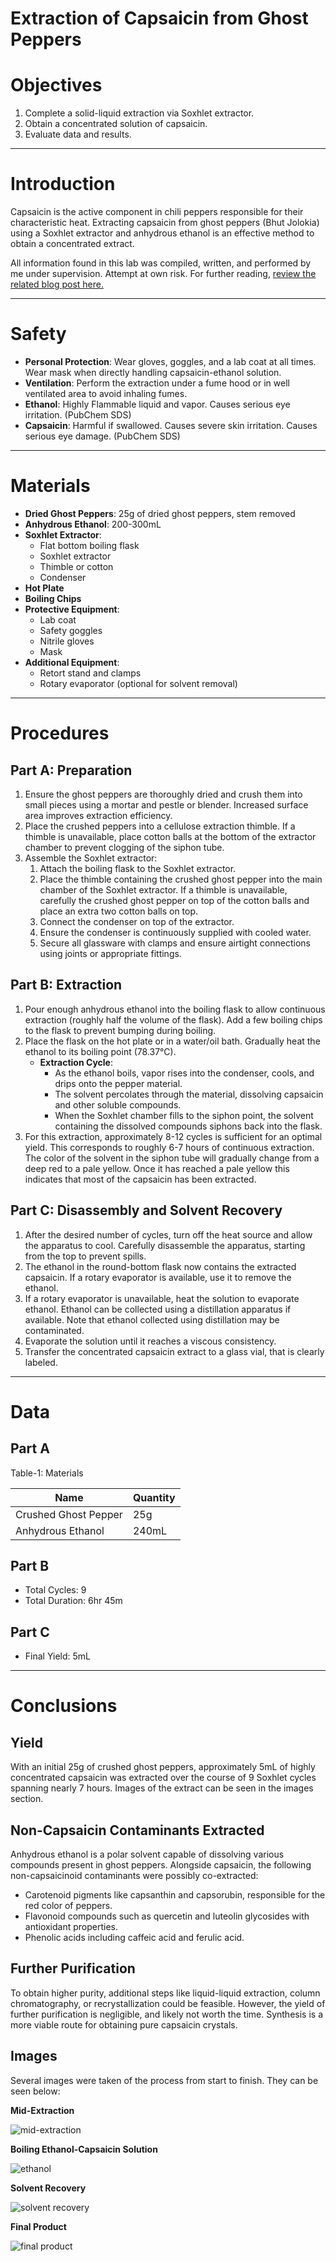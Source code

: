 # Extraction of Capsaicin from Ghost Peppers

# Objectives

1. Complete a solid-liquid extraction via Soxhlet extractor.
2. Obtain a concentrated solution of capsaicin.
3. Evaluate data and results.

---

# Introduction

Capsaicin is the active component in chili peppers responsible for their characteristic heat. Extracting capsaicin from ghost peppers (Bhut Jolokia) using a Soxhlet extractor and anhydrous ethanol is an effective method to obtain a concentrated extract.

All information found in this lab was compiled, written, and performed by me under supervision. Attempt at own risk. For further reading, [review the related blog post here.](https://elijahjibben.com/blog/capsaicin)

---

# Safety

- **Personal Protection**: Wear gloves, goggles, and a lab coat at all times. Wear mask when directly handling capsaicin-ethanol solution.
- **Ventilation**: Perform the extraction under a fume hood or in well ventilated area to avoid inhaling fumes.
- **Ethanol**: Highly Flammable liquid and vapor. Causes serious eye irritation. (PubChem SDS)
- **Capsaicin**: Harmful if swallowed. Causes severe skin irritation. Causes serious eye damage. (PubChem SDS)

---

# Materials

- **Dried Ghost Peppers**: 25g of dried ghost peppers, stem removed
- **Anhydrous Ethanol**: 200-300mL
- **Soxhlet Extractor**:
    - Flat bottom boiling flask
    - Soxhlet extractor
    - Thimble or cotton
    - Condenser
- **Hot Plate**
- **Boiling Chips**
- **Protective Equipment**:
    - Lab coat
    - Safety goggles
    - Nitrile gloves
    - Mask
- **Additional Equipment**:
    - Retort stand and clamps
    - Rotary evaporator (optional for solvent removal)

---

# Procedures
## Part A: Preparation

1. Ensure the ghost peppers are thoroughly dried and crush them into small pieces using a mortar and pestle or blender. Increased surface area improves extraction efficiency.
2. Place the crushed peppers into a cellulose extraction thimble. If a thimble is unavailable, place cotton balls at the bottom of the extractor chamber to prevent clogging of the siphon tube.
3. Assemble the Soxhlet extractor:
	1.  Attach the boiling flask to the Soxhlet extractor.
	2. Place the thimble containing the crushed ghost pepper into the main chamber of the Soxhlet extractor. If a thimble is unavailable, carefully the crushed ghost pepper on top of the cotton balls and place an extra two cotton balls on top.
	3. Connect the condenser on top of the extractor.
	4. Ensure the condenser is continuously supplied with cooled water.
	5. Secure all glassware with clamps and ensure airtight connections using joints or appropriate fittings.
## Part B: Extraction

1.  Pour enough anhydrous ethanol into the boiling flask to allow continuous extraction (roughly half the volume of the flask). Add a few boiling chips to the flask to prevent bumping during boiling.
2. Place the flask on the hot plate or in a water/oil bath. Gradually heat the ethanol to its boiling point (78.37°C).
    - **Extraction Cycle**:
        - As the ethanol boils, vapor rises into the condenser, cools, and drips onto the pepper material.
        - The solvent percolates through the material, dissolving capsaicin and other soluble compounds.
        - When the Soxhlet chamber fills to the siphon point, the solvent containing the dissolved compounds siphons back into the flask.
3. For this extraction, approximately 8-12 cycles is sufficient for an optimal yield. This corresponds to roughly 6-7 hours of continuous extraction. The color of the solvent in the siphon tube will gradually change from a deep red to a pale yellow. Once it has reached a pale yellow this indicates that most of the capsaicin has been extracted.
## Part C: Disassembly and Solvent Recovery

1. After the desired number of cycles, turn off the heat source and allow the apparatus to cool. Carefully disassemble the apparatus, starting from the top to prevent spills.
2. The ethanol in the round-bottom flask now contains the extracted capsaicin. If a rotary evaporator is available, use it to remove the ethanol.
3. If a rotary evaporator is unavailable, heat the solution to evaporate ethanol. Ethanol can be collected using a distillation apparatus if available. Note that ethanol collected using distillation may be contaminated.
4. Evaporate the solution until it reaches a viscous consistency.
5. Transfer the concentrated capsaicin extract to a glass vial, that is clearly labeled.

---

# Data

## Part A
Table-1: Materials

| Name                 | Quantity |
| -------------------- | -------- |
| Crushed Ghost Pepper | 25g      |
| Anhydrous Ethanol    | 240mL    |

## Part B
- Total Cycles: 9
- Total Duration: 6hr 45m

## Part C
- Final Yield: 5mL

---

# Conclusions

## Yield

With an initial 25g of crushed ghost peppers, approximately 5mL of highly concentrated capsaicin was extracted over the course of 9 Soxhlet cycles spanning nearly 7 hours. Images of the extract can be seen in the images section.

## Non-Capsaicin Contaminants Extracted

Anhydrous ethanol is a polar solvent capable of dissolving various compounds present in ghost peppers. Alongside capsaicin, the following non-capsaicinoid contaminants were possibly co-extracted:
- Carotenoid pigments like capsanthin and capsorubin, responsible for the red color of peppers. 
- Flavonoid compounds such as quercetin and luteolin glycosides with antioxidant properties.
- Phenolic acids including caffeic acid and ferulic acid.

## Further Purification

To obtain higher purity, additional steps like liquid-liquid extraction, column chromatography, or recrystallization could be feasible. However, the yield of further purification is negligible, and likely not worth the time. Synthesis is a more viable route for obtaining pure capsaicin crystals.

## Images

Several images were taken of the process from start to finish. They can be seen below:

**Mid-Extraction**

![mid-extraction](/projects/capsaicin-extraction/images/mid-extraction.png)

**Boiling Ethanol-Capsaicin Solution**

![ethanol](/projects/capsaicin-extraction/images/ethanol.png)

**Solvent Recovery**

![solvent recovery](/projects/capsaicin-extraction/images/capsaicin-project-thumbnail.png)

**Final Product**

![final product](/projects/capsaicin-extraction/images/final-product.png)

